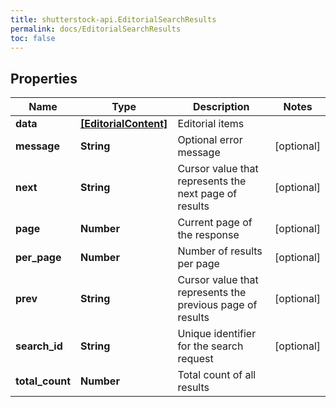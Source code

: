 ```yaml
---
title: shutterstock-api.EditorialSearchResults
permalink: docs/EditorialSearchResults
toc: false
---
```


## Properties

Name | Type | Description | Notes
------------ | ------------- | ------------- | -------------
**data** | [**[EditorialContent]**](EditorialContent) | Editorial items | 
**message** | **String** | Optional error message | [optional] 
**next** | **String** | Cursor value that represents the next page of results | [optional] 
**page** | **Number** | Current page of the response | [optional] 
**per_page** | **Number** | Number of results per page | [optional] 
**prev** | **String** | Cursor value that represents the previous page of results | [optional] 
**search_id** | **String** | Unique identifier for the search request | [optional] 
**total_count** | **Number** | Total count of all results | 


